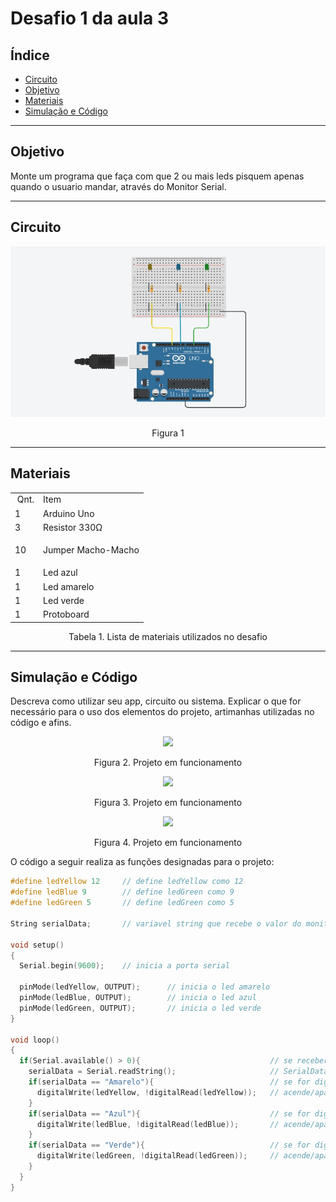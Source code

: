 # Desafio 1 da aula 3

## Índice
+ [Circuito](#circuito)
+ [Objetivo](#objetivo)
+ [Materiais](#materiais)
+ [Simulação e Código](#simulacao-codigo)


---

<h2 id="objetivo">Objetivo</h2>

Monte um programa que faça com que 2 ou mais leds pisquem apenas quando o usuario mandar, através do Monitor Serial.

---

<h2 id="Circuito">Circuito</h2>


<div align='center'>
    <img src="https://github.com/rayque-alencar/desafios/blob/main/Desafios/Aula%203/Controlando%20componentes%20por%20monitor%20serial/Circuito.jpg"></igm>
    <p align='center'>Figura 1</p>
</div>

---

<h2>Materiais</h2>

<div align='center'>
    <table>
    <tbody>
    <tr>
    <td>&nbsp;Qnt.</td>
    <td>Item</td>
    </tr>
    <tr>
    <td>1</td>
    <td>Arduino Uno</td>
    </tr>
    <tr>
    <td>3</td>
    <td>Resistor 330&Omega;</td>
    </tr>
    <tr>
    <td>10&nbsp;</td>
    <td>
    <p>Jumper Macho-Macho</p>
    </td>
    </tr>
    <tr>
    <td>1&nbsp;</td>
    <td>Led azul</td>
    </tr>
    <td>1&nbsp;</td>
    <td>Led amarelo</td>
    </tr>
    <td>1&nbsp;</td>
    <td>Led verde</td>
    </tr>
    <td>1&nbsp;</td>
    <td>Protoboard</td>
    </tbody>
    </table>

<p>Tabela 1. Lista de materiais utilizados no desafio</p>

</div>

---


<h2 id="simulacao-codigo">Simulação e Código</h2>

Descreva como utilizar seu app, circuito ou sistema. Explicar o que for necessário para o uso dos elementos do projeto, artimanhas utilizadas no código e afins.

<div align='center'>
    <img src="https://media.giphy.com/media/NQZJkfNYha09PF7HMt/giphy.gif"></img>
    <p>Figura 2. Projeto em funcionamento</p>
</div>

<div align='center'>
    <img src="https://media.giphy.com/media/YihnfT6XPknxTWvtxC/giphy.gif"></img>
    <p>Figura 3. Projeto em funcionamento</p>
</div>

<div align='center'>
    <img src="https://media.giphy.com/media/GgeF8x2Eg8ftSzpV1X/giphy.gif"></img>
    <p>Figura 4. Projeto em funcionamento</p>
</div>

O código a seguir realiza as funções designadas para o projeto:

```cpp
#define ledYellow 12     // define ledYellow como 12
#define ledBlue 9        // define ledGreen como 9
#define ledGreen 5       // define ledGreen como 5

String serialData;       // variavel string que recebe o valor do monitor serial

void setup()
{
  Serial.begin(9600);    // inicia a porta serial
  
  pinMode(ledYellow, OUTPUT);      // inicia o led amarelo
  pinMode(ledBlue, OUTPUT);        // inicia o led azul
  pinMode(ledGreen, OUTPUT);       // inicia o led verde
}

void loop()
{
  if(Serial.available() > 0){                             // se receber informacoes
    serialData = Serial.readString();                     // SerialData recebe informacao digitada no monitor
    if(serialData == "Amarelo"){                          // se for digitado Amarelo
      digitalWrite(ledYellow, !digitalRead(ledYellow));   // acende/apaga led amarelo
    }
    if(serialData == "Azul"){                             // se for digitado Azul
      digitalWrite(ledBlue, !digitalRead(ledBlue));       // acende/apaga led azul
    }
    if(serialData == "Verde"){                            // se for digitado Verde
      digitalWrite(ledGreen, !digitalRead(ledGreen));     // acende/apaga led verde
    }
  }
}
```




